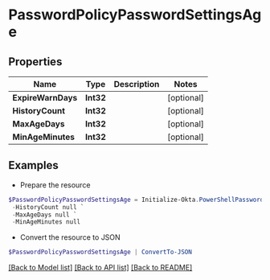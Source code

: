 # PasswordPolicyPasswordSettingsAge
## Properties

Name | Type | Description | Notes
------------ | ------------- | ------------- | -------------
**ExpireWarnDays** | **Int32** |  | [optional] 
**HistoryCount** | **Int32** |  | [optional] 
**MaxAgeDays** | **Int32** |  | [optional] 
**MinAgeMinutes** | **Int32** |  | [optional] 

## Examples

- Prepare the resource
```powershell
$PasswordPolicyPasswordSettingsAge = Initialize-Okta.PowerShellPasswordPolicyPasswordSettingsAge  -ExpireWarnDays null `
 -HistoryCount null `
 -MaxAgeDays null `
 -MinAgeMinutes null
```

- Convert the resource to JSON
```powershell
$PasswordPolicyPasswordSettingsAge | ConvertTo-JSON
```

[[Back to Model list]](../README.md#documentation-for-models) [[Back to API list]](../README.md#documentation-for-api-endpoints) [[Back to README]](../README.md)

